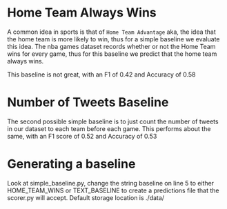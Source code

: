 # Home Team Always Wins
A common idea in sports is that of `Home Team Advantage` aka, the idea that the home team is more likely to win, thus for a simple baseline we evaluate this idea.
The nba games dataset records whether or not the Home Team wins for every game, thus for this baseline we predict that the home team always wins. 

This baseline is not great, with an F1 of 0.42 and Accuracy of 0.58

# Number of Tweets Baseline
The second possible simple baseline is to just count the number of tweets in our dataset to each team before each game. This performs about the same, with an F1 score of 0.52 and Accuracy of 0.53

# Generating a baseline
Look at simple_baseline.py, change the string baseline on line 5  to either HOME_TEAM_WINS or TEXT_BASELINE to create a predictions file that the scorer.py will accept. Default storage location is ./data/
